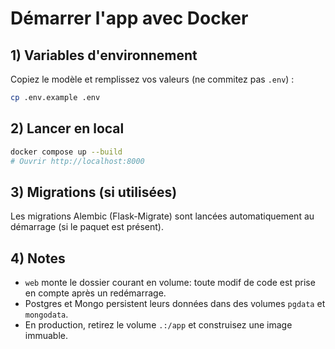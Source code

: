 # Démarrer l'app avec Docker

## 1) Variables d'environnement
Copiez le modèle et remplissez vos valeurs (ne commitez pas `.env`) :
```bash
cp .env.example .env
```

## 2) Lancer en local
```bash
docker compose up --build
# Ouvrir http://localhost:8000
```

## 3) Migrations (si utilisées)
Les migrations Alembic (Flask-Migrate) sont lancées automatiquement au démarrage (si le paquet est présent).

## 4) Notes
- `web` monte le dossier courant en volume: toute modif de code est prise en compte après un redémarrage.
- Postgres et Mongo persistent leurs données dans des volumes `pgdata` et `mongodata`.
- En production, retirez le volume `.:/app` et construisez une image immuable.

